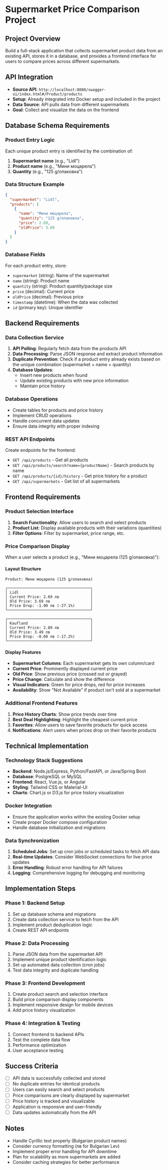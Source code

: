 # Supermarket Price Comparison Project

## Project Overview
Build a full-stack application that collects supermarket product data from an existing API, stores it in a database, and provides a frontend interface for users to compare prices across different supermarkets.

## API Integration
- **Source API**: `http://localhost:8080/swagger-ui/index.html#/Product/products`
- **Setup**: Already integrated into Docker setup and included in the project
- **Data Source**: API pulls data from different supermarkets
- **Goal**: Collect and visualize the data on the frontend

## Database Schema Requirements

### Product Entry Logic
Each unique product entry is identified by the combination of:
1. **Supermarket name** (e.g., "Lidl")
2. **Product name** (e.g., "Мини моцарела")
3. **Quantity** (e.g., "125 g/опаковка")

### Data Structure Example
```json
{
  "supermarket": "Lidl",
  "products": [
    {
      "name": "Мини моцарела",
      "quantity": "125 g/опаковка",
      "price": 2.69,
      "oldPrice": 3.69
    }
  ]
}
```

### Database Fields
For each product entry, store:
- `supermarket` (string): Name of the supermarket
- `name` (string): Product name
- `quantity` (string): Product quantity/package size
- `price` (decimal): Current price
- `oldPrice` (decimal): Previous price
- `timestamp` (datetime): When the data was collected
- `id` (primary key): Unique identifier

## Backend Requirements

### Data Collection Service
1. **API Polling**: Regularly fetch data from the products API
2. **Data Processing**: Parse JSON response and extract product information
3. **Duplicate Prevention**: Check if a product entry already exists based on the unique combination (supermarket + name + quantity)
4. **Database Updates**: 
   - Insert new products when found
   - Update existing products with new price information
   - Maintain price history

### Database Operations
- Create tables for products and price history
- Implement CRUD operations
- Handle concurrent data updates
- Ensure data integrity with proper indexing

### REST API Endpoints
Create endpoints for the frontend:
- `GET /api/products` - Get all products
- `GET /api/products/search?name={productName}` - Search products by name
- `GET /api/products/{id}/history` - Get price history for a product
- `GET /api/supermarkets` - Get list of all supermarkets

## Frontend Requirements

### Product Selection Interface
1. **Search Functionality**: Allow users to search and select products
2. **Product List**: Display available products with their variations (quantities)
3. **Filter Options**: Filter by supermarket, price range, etc.

### Price Comparison Display
When a user selects a product (e.g., "Мини моцарела (125 g/опаковка)"):

#### Layout Structure
```
Product: Мини моцарела (125 g/опаковка)

┌─────────────────────────────────────┐
│ Lidl                                │
│ Current Price: 2.69 лв              │
│ Old Price: 3.69 лв                  │
│ Price Drop: -1.00 лв (-27.1%)       │
└─────────────────────────────────────┘

┌─────────────────────────────────────┐
│ Kaufland                            │
│ Current Price: 2.89 лв              │
│ Old Price: 3.49 лв                  │
│ Price Drop: -0.60 лв (-17.2%)       │
└─────────────────────────────────────┘
```

#### Display Features
- **Supermarket Columns**: Each supermarket gets its own column/card
- **Current Price**: Prominently displayed current price
- **Old Price**: Show previous price (crossed out or grayed)
- **Price Change**: Calculate and show the difference
- **Visual Indicators**: Green for price drops, red for price increases
- **Availability**: Show "Not Available" if product isn't sold at a supermarket

### Additional Frontend Features
1. **Price History Charts**: Show price trends over time
2. **Best Deal Highlighting**: Highlight the cheapest current price
3. **Favorites**: Allow users to save favorite products for quick access
4. **Notifications**: Alert users when prices drop on their favorite products

## Technical Implementation

### Technology Stack Suggestions
- **Backend**: Node.js/Express, Python/FastAPI, or Java/Spring Boot
- **Database**: PostgreSQL or MySQL
- **Frontend**: React, Vue.js, or Angular
- **Styling**: Tailwind CSS or Material-UI
- **Charts**: Chart.js or D3.js for price history visualization

### Docker Integration
- Ensure the application works within the existing Docker setup
- Create proper Docker compose configuration
- Handle database initialization and migrations

### Data Synchronization
1. **Scheduled Jobs**: Set up cron jobs or scheduled tasks to fetch API data
2. **Real-time Updates**: Consider WebSocket connections for live price updates
3. **Error Handling**: Robust error handling for API failures
4. **Logging**: Comprehensive logging for debugging and monitoring

## Implementation Steps

### Phase 1: Backend Setup
1. Set up database schema and migrations
2. Create data collection service to fetch from the API
3. Implement product deduplication logic
4. Create REST API endpoints

### Phase 2: Data Processing
1. Parse JSON data from the supermarket API
2. Implement unique product identification logic
3. Set up automated data collection (cron jobs)
4. Test data integrity and duplicate handling

### Phase 3: Frontend Development
1. Create product search and selection interface
2. Build price comparison display components
3. Implement responsive design for mobile devices
4. Add price history visualization

### Phase 4: Integration & Testing
1. Connect frontend to backend APIs
2. Test the complete data flow
3. Performance optimization
4. User acceptance testing

## Success Criteria
- [ ] API data is successfully collected and stored
- [ ] No duplicate entries for identical products
- [ ] Users can easily search and select products
- [ ] Price comparisons are clearly displayed by supermarket
- [ ] Price history is tracked and visualizable
- [ ] Application is responsive and user-friendly
- [ ] Data updates automatically from the API

## Notes
- Handle Cyrillic text properly (Bulgarian product names)
- Consider currency formatting (лв for Bulgarian Lev)
- Implement proper error handling for API downtime
- Plan for scalability as more supermarkets are added
- Consider caching strategies for better performance